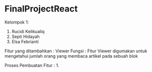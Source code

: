 # FinalProjectReact

Kelompok 1:

1. Rucidi Kelikualiq
2. Septi Hidayah
3. Elsa Febrianti

Fitur yang ditambahkan : Viewer
Fungsi : Fitur Viewer digumakan untuk mengetahui jumlah orang yang membaca artikel pada sebuah blok

Proses Pembuatan Fitur :
1. 
